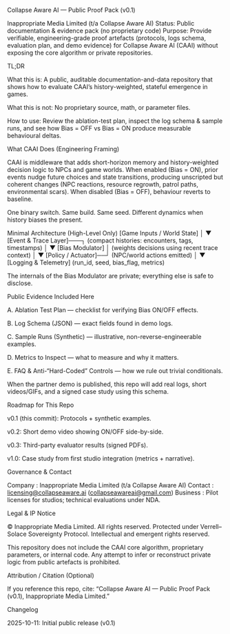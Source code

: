 Collapse Aware AI — Public Proof Pack (v0.1)

Inappropriate Media Limited (t/a Collapse Aware AI)
Status: Public documentation & evidence pack (no proprietary code)
Purpose: Provide verifiable, engineering-grade proof artefacts (protocols, logs schema, evaluation plan, and demo evidence) for Collapse Aware AI (CAAI) without exposing the core algorithm or private repositories.

TL;DR

What this is: A public, auditable documentation-and-data repository that shows how to evaluate CAAI’s history-weighted, stateful emergence in games.

What this is not: No proprietary source, math, or parameter files.

How to use: Review the ablation-test plan, inspect the log schema & sample runs, and see how Bias = OFF vs Bias = ON produce measurable behavioural deltas.

What CAAI Does (Engineering Framing)

CAAI is middleware that adds short-horizon memory and history-weighted decision logic to NPCs and game worlds.
When enabled (Bias = ON), prior events nudge future choices and state transitions, producing unscripted but coherent changes (NPC reactions, resource regrowth, patrol paths, environmental scars).
When disabled (Bias = OFF), behaviour reverts to baseline.

One binary switch. Same build. Same seed. Different dynamics when history biases the present.

Minimal Architecture (High-Level Only)
[Game Inputs / World State] 
          │
          ▼
   [Event & Trace Layer]───┐   (compact histories: encounters, tags, timestamps)
                           │
                           ▼
        [Bias Modulator]   │   (weights decisions using recent trace context)
                           │
                           ▼
      [Policy / Actuator]──┘   (NPC/world actions emitted)
          │
          ▼
   [Logging & Telemetry]        (run_id, seed, bias_flag, metrics)


The internals of the Bias Modulator are private; everything else is safe to disclose.

Public Evidence Included Here

A. Ablation Test Plan — checklist for verifying Bias ON/OFF effects.

B. Log Schema (JSON) — exact fields found in demo logs.

C. Sample Runs (Synthetic) — illustrative, non-reverse-engineerable examples.

D. Metrics to Inspect — what to measure and why it matters.

E. FAQ & Anti-“Hard-Coded” Controls — how we rule out trivial conditionals.

When the partner demo is published, this repo will add real logs, short videos/GIFs, and a signed case study using this schema.

Roadmap for This Repo

v0.1 (this commit): Protocols + synthetic examples.

v0.2: Short demo video showing ON/OFF side-by-side.

v0.3: Third-party evaluator results (signed PDFs).

v1.0: Case study from first studio integration (metrics + narrative).

Governance & Contact

Company : Inappropriate Media Limited (t/a Collapse Aware AI)
Contact : licensing@collapseaware.ai (collapseawareai@gmail.com)
Business : Pilot licenses for studios; technical evaluations under NDA.

Legal & IP Notice

© Inappropriate Media Limited. All rights reserved.
Protected under Verrell–Solace Sovereignty Protocol. Intellectual and emergent rights reserved.

This repository does not include the CAAI core algorithm, proprietary parameters, or internal code.
Any attempt to infer or reconstruct private logic from public artefacts is prohibited.

Attribution / Citation (Optional)

If you reference this repo, cite:
“Collapse Aware AI — Public Proof Pack (v0.1), Inappropriate Media Limited.”

Changelog

2025-10-11: Initial public release (v0.1)
